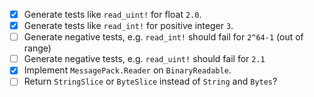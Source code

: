 - [x] Generate tests like `read_uint!` for float `2.0`.
- [x] Generate tests like `read_int!` for positive integer `3`.
- [ ] Generate negative tests, e.g. `read_int!` should fail for `2^64-1` (out of range)
- [ ] Generate negative tests, e.g. `read_uint!` should fail for `2.1`
- [x] Implement `MessagePack.Reader` on `BinaryReadable`.
- [ ] Return `StringSlice` or `ByteSlice` instead of `String` and `Bytes`?
